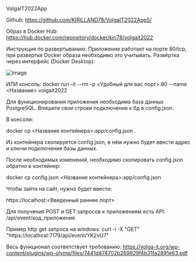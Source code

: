 VolgaIT2022App

Github:
https://github.com/KIRILLAND78/VolgaIT2022App5/

Образ в Docker Hub:
https://hub.docker.com/repository/docker/kiri78/volgait2022

Инструкция по развертыванию:
Приложение работает на порте 80/tcp, при развертке Docker образа необходимо это учитывать.
Развёртка через интерфейс (Docker Desktop):

![image](https://user-images.githubusercontent.com/55920722/161267351-77d2e73b-012e-4c4c-8c57-0497a9061e2d.png)

ИЛИ консоль:
docker run -it --rm -p <Удобный для вас порт>:80 --name <Название> volgait2022


Для функционирования приложения необходима база данных PostgreSQL. Впишите свои строки подключения к бд в config.json.

В консоли:

docker cp <Название контейнера>:app/config.json .

Из контейнера скопируется config.json, в нём нужно будет ввести адрес и ключи подключения базы данных.

После необходимых изменений, необходимо скопировать config.json обратно в контейнер:

docker cp config.json <Название контейнера>:app/config.json

Чтобы зайти на сайт, нужно будет ввести:

https://localhost:<Введенный раннее порт>

Для получения POST и GET запросов к приложениям есть API: /api/event/код_приложения

Пример http get запроса на windows:
curl -i -X "GET" "https://localhost:7179/api/event/YK2vU7"

Весь функционал соответствует требованию:
https://volga-it.org/wp-content/plugins/wp-olymp/files/7441d474702b269829f4b31fa2891e63.pdf
